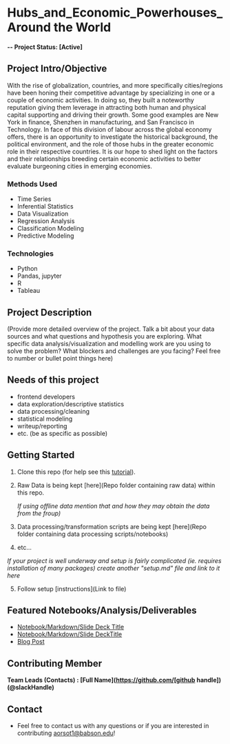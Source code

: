 # Hubs_and_Economic_Powerhouses_Around the World

#### -- Project Status: [Active]

## Project Intro/Objective
With the rise of globalization, countries, and more specifically cities/regions have been honing their competitive advantage by specializing in one or a couple of economic activities. In doing so, they built a noteworthy reputation giving them leverage in attracting both human and physical capital supporting and driving their growth. Some good examples are  New York in finance, Shenzhen in manufacturing, and San Francisco in Technology. In face of this division of labour across the global economy offers, there is an opportunity to investigate the historical background, the political environment, and the role of those hubs in the greater economic role in their respective countries. It is our hope to shed light on the factors and their relationships breeding certain economic activities to better evaluate burgeoning cities in emerging economies.

### Methods Used
* Time Series
* Inferential Statistics
* Data Visualization
* Regression Analysis
* Classification Modeling
* Predictive Modeling

### Technologies
* Python
* Pandas, jupyter
* R
* Tableau

## Project Description
(Provide more detailed overview of the project.  Talk a bit about your data sources and what questions and hypothesis you are exploring. What specific data analysis/visualization and modelling work are you using to solve the problem? What blockers and challenges are you facing?  Feel free to number or bullet point things here)

## Needs of this project

- frontend developers
- data exploration/descriptive statistics
- data processing/cleaning
- statistical modeling
- writeup/reporting
- etc. (be as specific as possible)

## Getting Started

1. Clone this repo (for help see this [tutorial](https://help.github.com/articles/cloning-a-repository/)).
2. Raw Data is being kept [here](Repo folder containing raw data) within this repo.

    *If using offline data mention that and how they may obtain the data from the froup)*
    
3. Data processing/transformation scripts are being kept [here](Repo folder containing data processing scripts/notebooks)
4. etc...

*If your project is well underway and setup is fairly complicated (ie. requires installation of many packages) create another "setup.md" file and link to it here*  

5. Follow setup [instructions](Link to file)

## Featured Notebooks/Analysis/Deliverables
* [Notebook/Markdown/Slide Deck Title](link)
* [Notebook/Markdown/Slide DeckTitle](link)
* [Blog Post](link)


## Contributing Member

**Team Leads (Contacts) : [Full Name](https://github.com/[github handle])(@slackHandle)**

## Contact
* Feel free to contact us with any questions or if you are interested in contributing aorsot1@babson.edu!

